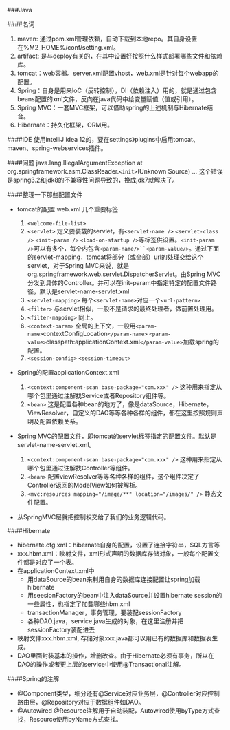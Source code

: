 ###Java

####名词
1. maven: 通过pom.xml管理依赖，自动下载到本地repo。其自身设置在%M2_HOME%/conf/setting.xml。
2. artifact: 是与deploy有关的，在其中设置好按照什么样式部署哪些文件和依赖库。
3. tomcat：web容器。server.xml配置vhost，web.xml是针对每个webapp的配置。
4. Spring：自身是用来IoC（反转控制），DI（依赖注入）用的，就是通过包含beans配置的xml文件，反向在java代码中给变量赋值（值或引用）。
5. Spring MVC：一套MVC框架，可以借助spring的上述机制与Hibernate结合。
6. Hibernate：持久化框架，ORM用。

####IDE
使用intelliJ idea 12的，要在settings》plugins中启用tomcat、maven、spring-webservices插件。

####问题
java.lang.IllegalArgumentException at org.springframework.asm.ClassReader.`<init>`(Unknown Source)
...
这个错误是spring3.2和jdk8的不兼容性问题导致的，换成jdk7就解决了。

####整理一下那些配置文件
* tomcat的配置 web.xml 几个重要标签 
	1. `<welcome-file-list>`
	2. `<servlet>` 定义要装载的servlet，有`<servlet-name />` `<servlet-class />` `<init-param />` `<load-on-startup />`等标签供设置。`<init-param />`可以有多个，每个内包含`<param-name/>``<param-value/>`。通过下面的servlet-mapping，tomcat将部分（或全部）url的处理交给这个servlet，对于Spring MVC来说，就是org.springframework.web.servlet.DispatcherServlet。由Spring MVC分发到具体的Controller。并可以在init-param中指定特定的配置文件路径，默认是servlet-name-servlet.xml
	3. `<servlet-mapping>` 每个`<servlet-name>`对应一个`<url-pattern>`
	4. `<filter>` 与servlet相似，一般不是请求的最终处理者，做前置处理用。
	5. `<filter-mapping>` 同上。
	6. `<context-param>` 全局的上下文，一般用`<param-name>`contextConfigLocation`</param-name>` `<param-value>`classpath:applicationContext.xml`</param-value>`加载spring的配置。
	7. `<session-config>` `<session-timeout>`

* Spring的配置applicationContext.xml
	1. `<context:component-scan base-package="com.xxx" />` 这种用来指定从哪个包里通过注解找Service或者Repository组件等。
	2. `<bean>` 这是配置各种bean的地方了，像是dataSource，Hibernate，ViewResolver，自定义的DAO等等各种各样的组件，都在这里按照规则声明及配置依赖关系。

* Spring MVC的配置文件，即tomcat的servlet标签指定的配置文件。默认是servlet-name-servlet.xml。
	1. `<context:component-scan base-package="com.xxx" />` 这种用来指定从哪个包里通过注解找Controller等组件。
	2. `<bean>` 配置viewResolver等等各种各样的组件，这个组件决定了Controller返回的ModelView如何被解析。
	3. `<mvc:resources mapping="/image/**" location="/images/" />` 静态文件配置。

* 从SpringMVC层就把控制权交给了我们的业务逻辑代码。

####Hibernate
* hibernate.cfg.xml：hibernate自身的配置，设置了连接字符串，SQL方言等
* xxx.hbm.xml：映射文件，xml形式声明的数据库存储对象，一般每个配置文件都是对应了一个表。
* 在applicationContext.xml中
	* 用dataSource的bean来利用自身的数据库连接配置让spring加载hibernate
	* 用seesionFactory的bean中注入dataSource并设置hibernate session的一些属性，也指定了加载哪些hbm.xml
	* transactionManager，事务管理，要装配sessionFactory
	* 各种DAO.java，service.java生成的对象，在这里注册并把sessionFactory装配进去
* 映射文件xxx.hbm.xml, 存储对象xxx.java都可以用已有的数据库和数据表生成。
* DAO里面封装基本的操作，增删改查。由于Hibernate必须有事务，所以在DAO的操作或者更上层的service中使用@Transactional注解。

####Spring的注解
* @Component类型，细分还有@Service对应业务层，@Controller对应控制路由层，@Repository对应于数据组件如DAO。
* @Autowired @Resource注解用于自动装配，Autowired使用byType方式查找，Resource使用byName方式查找。